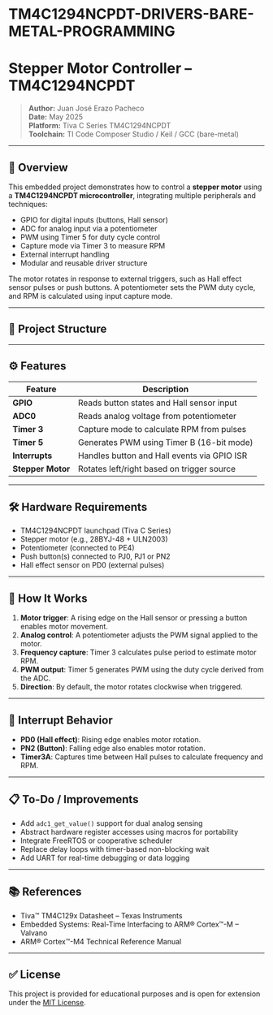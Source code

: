 # TM4C1294NCPDT-DRIVERS-BARE-METAL-PROGRAMMING
# Stepper Motor Controller – TM4C1294NCPDT

> **Author:** Juan José Erazo Pacheco  
> **Date:** May 2025  
> **Platform:** Tiva C Series TM4C1294NCPDT  
> **Toolchain:** TI Code Composer Studio / Keil / GCC (bare-metal)

---

## 🧠 Overview

This embedded project demonstrates how to control a **stepper motor** using a **TM4C1294NCPDT microcontroller**, integrating multiple peripherals and techniques:

- GPIO for digital inputs (buttons, Hall sensor)
- ADC for analog input via a potentiometer
- PWM using Timer 5 for duty cycle control
- Capture mode via Timer 3 to measure RPM
- External interrupt handling
- Modular and reusable driver structure

The motor rotates in response to external triggers, such as Hall effect sensor pulses or push buttons. A potentiometer sets the PWM duty cycle, and RPM is calculated using input capture mode.

---

## 🧩 Project Structure


---

## ⚙️ Features

| Feature              | Description                                  |
|----------------------|----------------------------------------------|
| **GPIO**             | Reads button states and Hall sensor input    |
| **ADC0**             | Reads analog voltage from potentiometer      |
| **Timer 3**          | Capture mode to calculate RPM from pulses    |
| **Timer 5**          | Generates PWM using Timer B (16-bit mode)    |
| **Interrupts**       | Handles button and Hall events via GPIO ISR  |
| **Stepper Motor**    | Rotates left/right based on trigger source   |

---

## 🛠️ Hardware Requirements

- TM4C1294NCPDT launchpad (Tiva C Series)
- Stepper motor (e.g., 28BYJ-48 + ULN2003)
- Potentiometer (connected to PE4)
- Push button(s) connected to PJ0, PJ1 or PN2
- Hall effect sensor on PD0 (external pulses)

---

## 🔄 How It Works

1. **Motor trigger**: A rising edge on the Hall sensor or pressing a button enables motor movement.
2. **Analog control**: A potentiometer adjusts the PWM signal applied to the motor.
3. **Frequency capture**: Timer 3 calculates pulse period to estimate motor RPM.
4. **PWM output**: Timer 5 generates PWM using the duty cycle derived from the ADC.
5. **Direction**: By default, the motor rotates clockwise when triggered.

---

## 🚨 Interrupt Behavior

- **PD0 (Hall effect)**: Rising edge enables motor rotation.
- **PN2 (Button)**: Falling edge also enables motor rotation.
- **Timer3A**: Captures time between Hall pulses to calculate frequency and RPM.

---

## 📋 To-Do / Improvements

- Add `adc1_get_value()` support for dual analog sensing
- Abstract hardware register accesses using macros for portability
- Integrate FreeRTOS or cooperative scheduler
- Replace delay loops with timer-based non-blocking wait
- Add UART for real-time debugging or data logging

---

## 📚 References

- Tiva™ TM4C129x Datasheet – Texas Instruments
- Embedded Systems: Real-Time Interfacing to ARM® Cortex™-M – Valvano
- ARM® Cortex™-M4 Technical Reference Manual

---

## ✅ License

This project is provided for educational purposes and is open for extension under the [MIT License](https://opensource.org/licenses/MIT).

